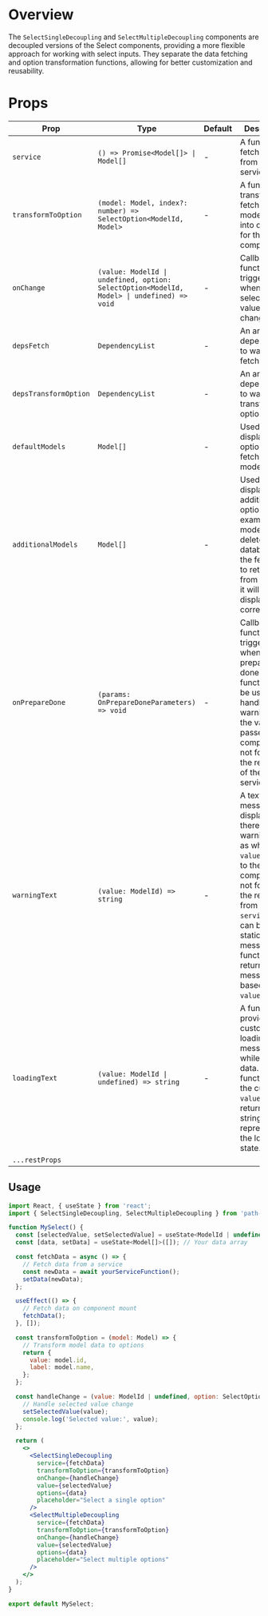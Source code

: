 # Overview

The `SelectSingleDecoupling` and `SelectMultipleDecoupling` components are decoupled versions of the Select components, providing a more flexible approach for working with select inputs. They separate the data fetching and option transformation functions, allowing for better customization and reusability.

# Props

| Prop                  | Type                                                                                       | Default | Description                                                                                                                                                                                                                                         |
| --------------------- | ------------------------------------------------------------------------------------------ | ------- | --------------------------------------------------------------------------------------------------------------------------------------------------------------------------------------------------------------------------------------------------- |
| `service`             | `() => Promise<Model[]> \| Model[]`                                                        | -       | A function to fetch data from a service.                                                                                                                                                                                                            |
| `transformToOption`   | `(model: Model, index?: number) => SelectOption<ModelId, Model>`                           | -       | A function to transform the fetched model data into options for the Select component.                                                                                                                                                               |
| `onChange`            | `(value: ModelId \| undefined, option: SelectOption<ModelId, Model> \| undefined) => void` | -       | Callback function triggered when the selected value changes.                                                                                                                                                                                        |
| `depsFetch`           | `DependencyList`                                                                           | -       | An array of dependencies to watch for fetching data.                                                                                                                                                                                                |
| `depsTransformOption` | `DependencyList`                                                                           | -       | An array of dependencies to watch for transforming options.                                                                                                                                                                                         |
| `defaultModels`       | `Model[]`                                                                                  | -       | Used to display options while fetching models.                                                                                                                                                                                                      |
| `additionalModels`    | `Model[]`                                                                                  | -       | Used to display additional options. For example, if a model is deleted in the database and the fetch fails to retrieve it from the API, it will not be displayed correctly.                                                                         |
| `onPrepareDone`       | `(params: OnPrepareDoneParameters) => void`                                                | -       | Callback function triggered when the preparation is done. This function can be used to handle warnings if the value passed to this component is not found in the response of the service.                                                           |
| `warningText`         | `(value: ModelId) => string`                                                               | -       | A text message to display when there is a warning, such as when the `value` passed to the component is not found in the response from the `service`. This can be a static message or a function that returns a message based on the `value` passed. |
| `loadingText`         | `(value: ModelId \| undefined) => string`                                                  | -       | A function to provide a custom loading message while fetching data. This function takes the current `value` and returns a string that represents the loading state.                                                                                 |
| `...restProps`        |                                                                                            |         |                                                                                                                                                                                                                                                     |

## Usage

```jsx
import React, { useState } from 'react';
import { SelectSingleDecoupling, SelectMultipleDecoupling } from 'path-to-SelectDecoupling-components'; // Replace 'path-to-SelectDecoupling-components' with the actual path to your components

function MySelect() {
  const [selectedValue, setSelectedValue] = useState<ModelId | undefined>(undefined);
  const [data, setData] = useState<Model[]>([]); // Your data array

  const fetchData = async () => {
    // Fetch data from a service
    const newData = await yourServiceFunction();
    setData(newData);
  };

  useEffect(() => {
    // Fetch data on component mount
    fetchData();
  }, []);

  const transformToOption = (model: Model) => {
    // Transform model data to options
    return {
      value: model.id,
      label: model.name,
    };
  };

  const handleChange = (value: ModelId | undefined, option: SelectOption<ModelId, Model> | undefined) => {
    // Handle selected value change
    setSelectedValue(value);
    console.log('Selected value:', value);
  };

  return (
    <>
      <SelectSingleDecoupling
        service={fetchData}
        transformToOption={transformToOption}
        onChange={handleChange}
        value={selectedValue}
        options={data}
        placeholder="Select a single option"
      />
      <SelectMultipleDecoupling
        service={fetchData}
        transformToOption={transformToOption}
        onChange={handleChange}
        value={selectedValue}
        options={data}
        placeholder="Select multiple options"
      />
    </>
  );
}

export default MySelect;
```
